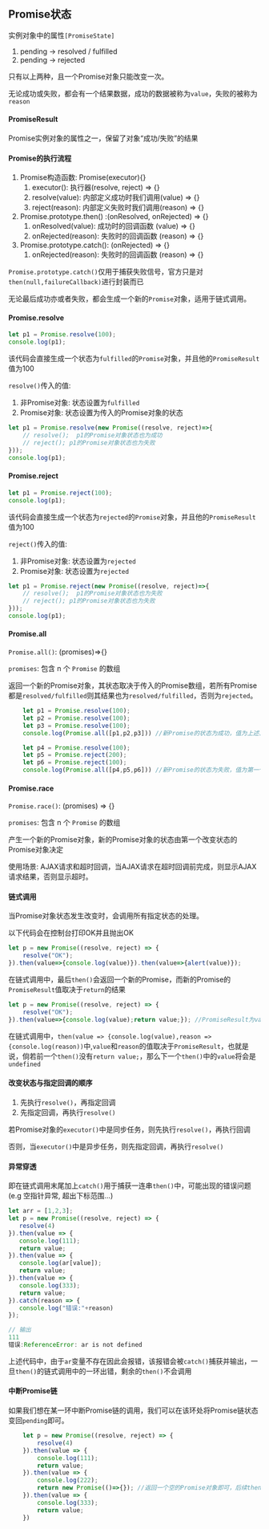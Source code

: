 ## Promise状态
实例对象中的属性`[PromiseState]`

1. pending -> resolved / fulfilled
2. pending -> rejected

只有以上两种，且一个Promise对象只能改变一次。

无论成功或失败，都会有一个结果数据，成功的数据被称为`value`，失败的被称为`reason`

#### PromiseResult
Promise实例对象的属性之一，保留了对象“成功/失败”的结果

#### Promise的执行流程
1. Promise构造函数: Promise(executor){}
   1. executor(): 执行器(resolve, reject) => {}
   2. resolve(value): 内部定义成功时我们调用(value) => {}
   3. reject(reason): 内部定义失败时我们调用(reason) => {}
2. Promise.prototype.then() :(onResolved, onRejected) => {}
   1. onResolved(value): 成功时的回调函数 (value) => {}
   2. onRejected(reason): 失败时的回调函数 (reason) => {}
3. Promise.prototype.catch(): (onRejected) => {}
   1. onRejected(reason): 失败时的回调函数 (reason) => {} 

`Promise.prototype.catch()`仅用于捕获失败信号，官方只是对`then(null,failureCallback)`进行封装而已

无论最后成功亦或者失败，都会生成一个新的`Promise`对象，适用于链式调用。

#### Promise.resolve
```js
let p1 = Promise.resolve(100);
console.log(p1);
```
该代码会直接生成一个状态为`fulfilled`的`Promise`对象，并且他的`PromiseResult`值为100

`resolve()`传入的值:
1. 非Promise对象: 状态设置为`fulfilled`
2. Promise对象: 状态设置为传入的Promise对象的状态

```js
let p1 = Promise.resolve(new Promise((resolve, reject)=>{
    // resolve();  p1的Promise对象状态也为成功
    // reject(); p1的Promise对象状态也为失败
}));
console.log(p1);
```
#### Promise.reject
```js
let p1 = Promise.reject(100);
console.log(p1);
```
该代码会直接生成一个状态为`rejected`的`Promise`对象，并且他的`PromiseResult`值为100

`reject()`传入的值:
1. 非Promise对象: 状态设置为`rejected`
2. Promise对象: 状态设置为`rejected`

```js
let p1 = Promise.reject(new Promise((resolve, reject)=>{
    // resolve();  p1的Promise对象状态也为失败
    // reject(); p1的Promise对象状态也为失败
}));
console.log(p1);
```

#### Promise.all
`Promise.all()`: (promises)=>{}

`promises`: 包含 n 个 `Promise` 的数组

返回一个新的Promise对象，其状态取决于传入的Promise数组，若所有Promise都是`resolved/fulfilled`则其结果也为`resolved/fulfilled`，否则为`rejected`。

```js
    let p1 = Promise.resolve(100);
    let p2 = Promise.resolve(100);
    let p3 = Promise.resolve(100);
    console.log(Promise.all([p1,p2,p3])) //新Promise的状态为成功，值为上述三个Promise组成的数组

    let p4 = Promise.resolve(100);
    let p5 = Promise.reject(200);
    let p6 = Promise.reject(100);
    console.log(Promise.all([p4,p5,p6])) //新Promise的状态为失败，值为第一个失败的Promise的值，也就是200
```

#### Promise.race
`Promise.race()`: (promises) => {}

`promises`: 包含 n 个 `Promise` 的数组

产生一个新的Promise对象，新的Promise对象的状态由第一个改变状态的Promise对象决定

使用场景: AJAX请求和超时回调，当AJAX请求在超时回调前完成，则显示AJAX请求结果，否则显示超时。

#### 链式调用
当Promise对象状态发生改变时，会调用所有指定状态的处理。

以下代码会在控制台打印OK并且抛出OK
```js
let p = new Promise((resolve, reject) => {
    resolve("OK");
}).then(value=>{console.log(value)}).then(value=>{alert(value)});
```

在链式调用中，最后`then()`会返回一个新的Promise，而新的Promise的`PromiseResult`值取决于`return`的结果
```js
let p = new Promise((resolve, reject) => {
    resolve("OK");
}).then(value=>{console.log(value);return value;}); //PromiseResult为value的值
```

在链式调用中，`then(value => {console.log(value),reason => {console.log(reason))`中,`value`和`reason`的值取决于`PromiseResult`，也就是说，倘若前一个`then()`没有`return value;`，那么下一个`then()`中的`value`将会是`undefined`
#### 改变状态与指定回调的顺序
1. 先执行`resolve()`，再指定回调
2. 先指定回调，再执行`resolve()`

若Promise对象的`executor()`中是同步任务，则先执行`resolve()`，再执行回调

否则，当`executor()`中是异步任务，则先指定回调，再执行`resolve()`

#### 异常穿透
即在链式调用末尾加上`catch()`用于捕获一连串`then()`中，可能出现的错误问题(e.g 空指针异常, 超出下标范围...)

```js
let arr = [1,2,3];
let p = new Promise((resolve, reject) => {
   resolve(4)
}).then(value => {
   console.log(111);
   return value;
}).then(value => {
   console.log(ar[value]);
   return value;
}).then(value => {
   console.log(333);
   return value;
}).catch(reason => {
   console.log("错误:"+reason)
});

// 输出
111
错误:ReferenceError: ar is not defined
```
上述代码中，由于`ar`变量不存在因此会报错，该报错会被`catch()`捕获并输出，一旦`then()`的链式调用中的一环出错，剩余的`then()`不会调用

#### 中断Promise链
如果我们想在某一环中断Promise链的调用，我们可以在该环处将Promise链状态变回`pending`即可。

```js
    let p = new Promise((resolve, reject) => {
        resolve(4)
    }).then(value => {
        console.log(111);
        return value;
    }).then(value => {
        console.log(222);
        return new Promise(()=>{}); //返回一个空的Promise对象即可，后续then不再执行
    }).then(value => {
        console.log(333);
        return value;
    })

```